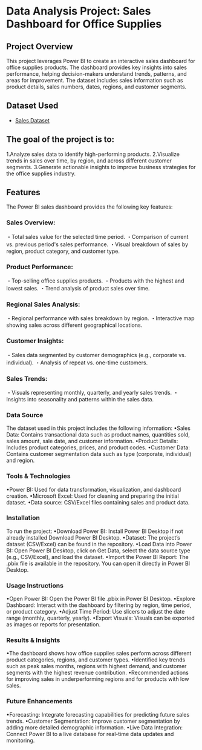 # Data Analysis Project: Sales Dashboard for Office Supplies
## Project Overview
This project leverages Power BI to create an interactive sales dashboard for office supplies products. The dashboard provides key insights into sales performance, helping decision-makers understand trends, patterns, and areas for improvement. The dataset includes sales information such as product details, sales numbers, dates, regions, and customer segments.

## Dataset Used
- <a href="https://github.com/RithikRajput/PowerBI/blob/main/orders.xlsx">Sales Dataset</a>

## The goal of the project is to:

1.Analyze sales data to identify high-performing products.
2.Visualize trends in sales over time, by region, and across different customer segments.
3.Generate actionable insights to improve business strategies for the office supplies industry.

## Features
The Power BI sales dashboard provides the following key features:

### Sales Overview:

・Total sales value for the selected time period.
・Comparison of current vs. previous period's sales performance.
・Visual breakdown of sales by region, product category, and customer type.

### Product Performance:

・Top-selling office supplies products.
・Products with the highest and lowest sales.
・Trend analysis of product sales over time.

### Regional Sales Analysis:
・Regional performance with sales breakdown by region.
・Interactive map showing sales across different geographical locations.

### Customer Insights:
・Sales data segmented by customer demographics (e.g., corporate vs. individual).
・Analysis of repeat vs. one-time customers.

### Sales Trends:
・Visuals representing monthly, quarterly, and yearly sales trends.
・Insights into seasonality and patterns within the sales data.

### Data Source
The dataset used in this project includes the following information:
•Sales Data: Contains transactional data such as product names, quantities sold, sales amount, sale date, and customer information.
•Product Details: Includes product categories, prices, and product codes.
•Customer Data: Contains customer segmentation data such as type (corporate, individual) and region.

### Tools & Technologies
•Power BI: Used for data transformation, visualization, and dashboard creation.
•Microsoft Excel: Used for cleaning and preparing the initial dataset.
•Data source: CSV/Excel files containing sales and product data.

### Installation
To run the project:
•Download Power BI: Install Power BI Desktop if not already installed Download Power BI Desktop.
•Dataset: The project’s dataset (CSV/Excel) can be found in the repository.
•Load Data into Power BI: Open Power BI Desktop, click on Get Data, select the data source type (e.g., CSV/Excel), and load the dataset.
•Import the Power BI Report: The .pbix file is available in the repository. You can open it directly in Power BI Desktop.

### Usage Instructions
•Open Power BI: Open the Power BI file .pbix in Power BI Desktop.
•Explore Dashboard: Interact with the dashboard by filtering by region, time period, or product category.
•Adjust Time Period: Use slicers to adjust the date range (monthly, quarterly, yearly).
•Export Visuals: Visuals can be exported as images or reports for presentation.

### Results & Insights
•The dashboard shows how office supplies sales perform across different product categories, regions, and customer types.
•Identified key trends such as peak sales months, regions with highest demand, and customer segments with the highest revenue contribution.
•Recommended actions for improving sales in underperforming regions and for products with low sales.

### Future Enhancements
•Forecasting: Integrate forecasting capabilities for predicting future sales trends.
•Customer Segmentation: Improve customer segmentation by adding more detailed demographic information.
•Live Data Integration: Connect Power BI to a live database for real-time data updates and monitoring.

